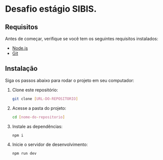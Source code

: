 # Desafio estágio SIBIS.


## Requisitos

Antes de começar, verifique se você tem os seguintes requisitos instalados:

- [Node.js](https://nodejs.org/)
- [Git](https://git-scm.com/)

## Instalação

Siga os passos abaixo para rodar o projeto em seu computador:

1. Clone este repositório:

   ```sh
   git clone [URL-DO-REPOSITORIO]
   ```

2. Acesse a pasta do projeto:

   ```sh
   cd [nome-do-repositorio]
   ```

3. Instale as dependências:

   ```sh
   npm i
   ```

4. Inicie o servidor de desenvolvimento:

   ```sh
   npm run dev
   ```



